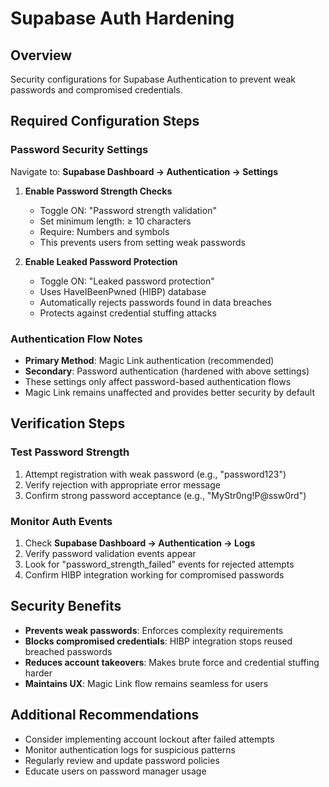 # Supabase Auth Hardening

## Overview
Security configurations for Supabase Authentication to prevent weak passwords and compromised credentials.

## Required Configuration Steps

### Password Security Settings
Navigate to: **Supabase Dashboard → Authentication → Settings**

1. **Enable Password Strength Checks**
   - Toggle ON: "Password strength validation"
   - Set minimum length: ≥ 10 characters
   - Require: Numbers and symbols
   - This prevents users from setting weak passwords

2. **Enable Leaked Password Protection**
   - Toggle ON: "Leaked password protection"
   - Uses HaveIBeenPwned (HIBP) database
   - Automatically rejects passwords found in data breaches
   - Protects against credential stuffing attacks

### Authentication Flow Notes
- **Primary Method**: Magic Link authentication (recommended)
- **Secondary**: Password authentication (hardened with above settings)
- These settings only affect password-based authentication flows
- Magic Link remains unaffected and provides better security by default

## Verification Steps

### Test Password Strength
1. Attempt registration with weak password (e.g., "password123")
2. Verify rejection with appropriate error message
3. Confirm strong password acceptance (e.g., "MyStr0ng!P@ssw0rd")

### Monitor Auth Events
1. Check **Supabase Dashboard → Authentication → Logs**
2. Verify password validation events appear
3. Look for "password_strength_failed" events for rejected attempts
4. Confirm HIBP integration working for compromised passwords

## Security Benefits
- **Prevents weak passwords**: Enforces complexity requirements
- **Blocks compromised credentials**: HIBP integration stops reused breached passwords
- **Reduces account takeovers**: Makes brute force and credential stuffing harder
- **Maintains UX**: Magic Link flow remains seamless for users

## Additional Recommendations
- Consider implementing account lockout after failed attempts
- Monitor authentication logs for suspicious patterns
- Regularly review and update password policies
- Educate users on password manager usage